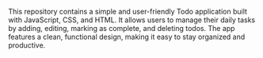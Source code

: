 This repository contains a simple and user-friendly Todo application built with JavaScript, CSS, and HTML. It allows users to manage their daily tasks by adding, editing, marking as complete, and deleting todos. The app features a clean, functional design, making it easy to stay organized and productive.
